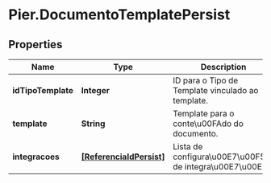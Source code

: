 # Pier.DocumentoTemplatePersist

## Properties
Name | Type | Description | Notes
------------ | ------------- | ------------- | -------------
**idTipoTemplate** | **Integer** | ID para o Tipo de Template vinculado ao template. | [optional] 
**template** | **String** | Template para o conte\u00FAdo do documento. | [optional] 
**integracoes** | [**[ReferenciaIdPersist]**](ReferenciaIdPersist.md) | Lista de configura\u00E7\u00F5es de integra\u00E7\u00E3o | [optional] 


